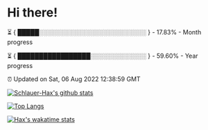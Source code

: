 # Hi there!

⏳ { █████░░░░░░░░░░░░░░░░░░░░░░░░░ } - 17.83% - Month progress

⏳ { █████████████████░░░░░░░░░░░░░ } - 59.60% - Year progress

⏰ Updated on Sat, 06 Aug 2022 12:38:59 GMT


[![Schlauer-Hax's github stats](https://github-readme-stats.vercel.app/api?username=Schlauer-Hax&show_icons=true&theme=dark&count_private=true)](https://github.com/Schlauer-Hax)


[![Top Langs](https://github-readme-stats.vercel.app/api/top-langs/?username=Schlauer-Hax&layout=compact&theme=dark)](https://github.com/Schlauer-Hax?tab=repositories)


[![Hax's wakatime stats](https://github-readme-stats.vercel.app/api/wakatime?username=Hax&theme=dark)](https://wakatime.com/@Hax)

